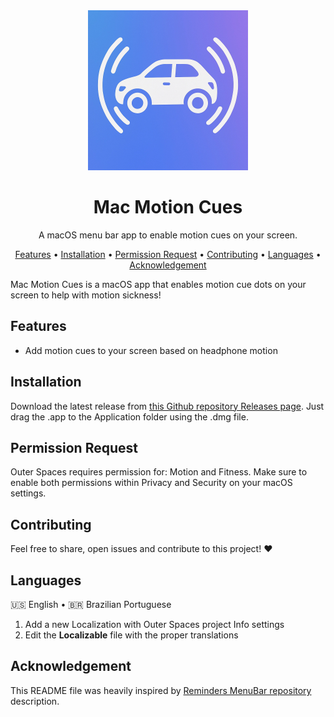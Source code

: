 
<div align="center">
  <img
    src="MacMotionCues.webp"
    alt="Mac Motion Cues"
    width="256"
  >
  <h1>
    Mac Motion Cues
  </h1>
  <p>
   A macOS menu bar app to enable motion cues on your screen.
  </p>
  <p>
    <a href="#features">Features</a> •
    <a href="#installation">Installation</a> •
    <a href="#permission-request">Permission Request</a> •
    <a href="#contributing">Contributing</a> •
    <a href="#languages">Languages</a> •
    <a href="#acknowledgement">Acknowledgement</a>
  </p>
</div>

Mac Motion Cues is a macOS app that enables motion cue dots on your screen to help with motion sickness!

## Features

* Add motion cues to your screen based on headphone motion

## Installation

Download the latest release from [this Github repository Releases page](https://github.com/Lospi/MacMotionCues/releases).
Just drag the .app to the Application folder using the .dmg file.

## Permission Request

Outer Spaces requires permission for: Motion and Fitness. Make sure to enable both permissions within Privacy and Security on your macOS settings.

## Contributing

Feel free to share, open issues and contribute to this project! ❤️

## Languages

🇺🇸 English • 🇧🇷 Brazilian Portuguese

1.  Add a new Localization with Outer Spaces project Info settings
2.  Edit the **Localizable**  file with the proper translations

## Acknowledgement

This README file was heavily inspired by [Reminders MenuBar repository](https://github.com/DamascenoRafael/reminders-menubar) description.
